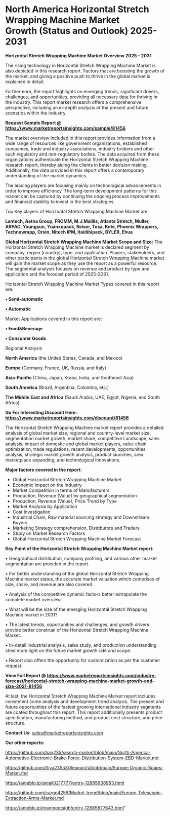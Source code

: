 # North America Horizontal Stretch Wrapping Machine Market Growth (Status and Outlook) 2025-2031

<Strong> Horizontal Stretch Wrapping Machine Market Overview 2025 - 2031</strong>

The rising technology in Horizontal Stretch Wrapping Machine Market is also depicted in this research report. Factors that are boosting the growth of the market, and giving a positive push to thrive in the global market is explained in detail.

Furthermore, the report highlights on emerging trends, significant drivers, challenges, and opportunities, providing all necessary data for thriving in the industry. This report market research offers a comprehensive perspective, including an in-depth analysis of the present and future scenarios within the industry.

<strong>Request Sample Report @ <a href=https://www.marketreportsinsights.com/sample/81456>https://www.marketreportsinsights.com/sample/81456</a></strong>

The market overview included in this report provides information from a wide range of resources like government organizations, established companies, trade and industry associations, industry brokers and other such regulatory and non-regulatory bodies. The data acquired from these organizations authenticate the Horizontal Stretch Wrapping Machine research report, thereby aiding the clients in better decision making. Additionally, the data provided in this report offers a contemporary understanding of the market dynamics.

The leading players are focusing mainly on technological advancements in order to improve efficiency. The long-term development patterns for this market can be captured by continuing the ongoing process improvements and financial stability to invest in the best strategies.

Top Key players of Horizontal Stretch Wrapping Machine Market are:

<strong>Lantech, Aetna Group, FROMM, M.J.Maillis, Atlanta Stretch, Muller, ARPAC, Youngsun, Yuanxupack, Reiser, Tosa, Kete, Phoenix Wrappers, Technowrapp, Orion, Nitech IPM, Italdibipack, BYLER, Ehua</strong>

<strong><b>Global Horizontal Stretch Wrapping Machine Market Scope and Size:</b></strong>
The Horizontal Stretch Wrapping Machine market is declared segment by company, region (country), type, and application. Players, stakeholders, and other participants in the global Horizontal Stretch Wrapping Machine market will gain the market scope as they use the report as a powerful resource. The segmental analysis focuses on revenue and product by type and application and the forecast period of 2025-2031.

Horizontal Stretch Wrapping Machine Market Types covered in this report are:

<strong>• Semi-automatic

• Automatic</strong>

Market Applications covered in this report are:

<strong>• Food&Beverage

• Consumer Goods</strong> 

Regional Analysis

<strong>North America</strong> (the United States, Canada, and Mexico)

<strong>Europe</strong> (Germany, France, UK, Russia, and Italy)

<strong>Asia-Pacific</strong> (China, Japan, Korea, India, and Southeast Asia)

<strong>South America</strong> (Brazil, Argentina, Colombia, etc.)

<strong>The Middle East and Africa</strong> (Saudi Arabia, UAE, Egypt, Nigeria, and South Africa)

<strong>Go For Interesting Discount Here: <a href=https://www.marketreportsinsights.com/discount/81456>https://www.marketreportsinsights.com/discount/81456</a></strong>

The Horizontal Stretch Wrapping Machine market report provides a detailed analysis of global market size, regional and country-level market size, segmentation market growth, market share, competitive Landscape, sales analysis, impact of domestic and global market players, value chain optimization, trade regulations, recent developments, opportunities analysis, strategic market growth analysis, product launches, area marketplace expanding, and technological innovations.

<strong><b>Major factors covered in the report:</b></strong>
<ul>
  <li>Global Horizontal Stretch Wrapping Machine Market </li>
  <li>Economic Impact on the Industry</li>
  <li>Market Competition in terms of Manufacturers</li>
  <li>Production, Revenue (Value) by geographical segmentation</li>
  <li>Production, Revenue (Value), Price Trend by Type</li>
  <li>Market Analysis by Application</li>
  <li>Cost Investigation</li>
  <li>Industrial Chain, Raw material sourcing strategy and Downstream Buyers</li>
  <li>Marketing Strategy comprehension, Distributors and Traders</li>
  <li>Study on Market Research Factors</li>
  <li>Global Horizontal Stretch Wrapping Machine Market Forecast</li>
</ul>

<strong><b>Key Point of the Horizontal Stretch Wrapping Machine Market report:</b></strong>

• Geographical distribution, company profiling, and various other market segmentation are provided in the report.

• For better understanding of the global Horizontal Stretch Wrapping Machine market status, the accurate market valuation which comprises of size, share, and revenue are also covered.

• Analysis of the competitive dynamic factors better extrapolate the complete market overview

• What will be the size of the emerging Horizontal Stretch Wrapping Machine market in 2031?

• The latest trends, opportunities and challenges, and growth drivers provide better construal of the Horizontal Stretch Wrapping Machine Market.

• In-detail industrial analysis, sales study, and production understanding shed more light on the future market growth rate and scope.

• Report also offers the opportunity for customization as per the customer request.

<strong><b>View Full Report @ <a href=https://www.marketreportsinsights.com/industry-forecast/horizontal-stretch-wrapping-machine-market-growth-and-size-2021-81456>https://www.marketreportsinsights.com/industry-forecast/horizontal-stretch-wrapping-machine-market-growth-and-size-2021-81456</a></b></strong>


At last, the Horizontal Stretch Wrapping Machine Market report includes investment come analysis and development trend analysis. The present and future opportunities of the fastest growing international industry segments are coated throughout this report. This report additionally presents product specification, manufacturing method, and product cost structure, and price structure.

<strong>Contact Us:</strong>
sales@marketreportsinsights.com

<strong>Our other reports:</strong>

<a href=https://github.com/haq235/search-market/blob/main/North-America-Automotive-Electronic-Brake-Force-Distribution-System-EBD-Market.md>https://github.com/haq235/search-market/blob/main/North-America-Automotive-Electronic-Brake-Force-Distribution-System-EBD-Market.md</a>

<a href=https://github.com/Siya23553/Research/blob/main/Europe-Organic-Soaps-Market.md>https://github.com/Siya23553/Research/blob/main/Europe-Organic-Soaps-Market.md</a>

<a href=https://ameblo.jp/anjali0217777/entry-12885938953.html>https://ameblo.jp/anjali0217777/entry-12885938953.html</a>

<a href=https://github.com/cargo4256/Market-trend/blob/main/Europe-Telescopic-Extraction-Arms-Market.md>https://github.com/cargo4256/Market-trend/blob/main/Europe-Telescopic-Extraction-Arms-Market.md</a>

<a href=https://ameblo.jp/manmeetsigh/entry-12885877643.html>https://ameblo.jp/manmeetsigh/entry-12885877643.html</a>"

